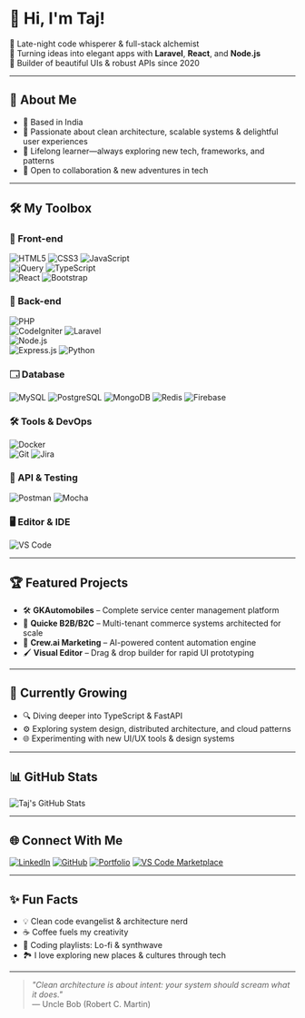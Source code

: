 # 👋 Hi, I'm Taj!

🌙 Late-night code whisperer & full-stack alchemist  
🚀 Turning ideas into elegant apps with **Laravel**, **React**, and **Node.js**  
🧹 Builder of beautiful UIs & robust APIs since 2020

---

## 🚩 About Me

- 📍 Based in India 
- 🎯 Passionate about clean architecture, scalable systems & delightful user experiences
- 🧠 Lifelong learner—always exploring new tech, frameworks, and patterns
- 🤝 Open to collaboration & new adventures in tech

---

## 🛠 My Toolbox

### 🧹 Front-end  
![HTML5](https://img.shields.io/badge/HTML5-E34F26?logo=html5&logoColor=white&style=flat-square)
![CSS3](https://img.shields.io/badge/CSS3-1572B6?logo=css3&logoColor=white&style=flat-square)
![JavaScript](https://img.shields.io/badge/JavaScript-F7DF1E?logo=javascript&logoColor=black&style=flat-square)  
![jQuery](https://img.shields.io/badge/jQuery-0769AD?logo=jquery&logoColor=white&style=flat-square)
![TypeScript](https://img.shields.io/badge/TypeScript-3178C6?logo=typescript&logoColor=white&style=flat-square)  
![React](https://img.shields.io/badge/React-20232A?logo=react&logoColor=61DAFB&style=flat-square)
![Bootstrap](https://img.shields.io/badge/Bootstrap-7952B3?logo=bootstrap&logoColor=white&style=flat-square)

### 🔧 Back-end  
![PHP](https://img.shields.io/badge/PHP-777BB4?logo=php&logoColor=white&style=flat-square)  
![CodeIgniter](https://img.shields.io/badge/CodeIgniter-EF4223?logo=codeigniter&logoColor=white&style=flat-square)
![Laravel](https://img.shields.io/badge/Laravel-E74430?logo=laravel&logoColor=white&style=flat-square)  
![Node.js](https://img.shields.io/badge/Node.js-339933?logo=node.js&logoColor=white&style=flat-square)  
![Express.js](https://img.shields.io/badge/Express.js-000000?logo=express&logoColor=white&style=flat-square)
![Python](https://img.shields.io/badge/Python-3776AB?logo=python&logoColor=white&style=flat-square)

### 🗔️ Database  
![MySQL](https://img.shields.io/badge/MySQL-4479A1?logo=mysql&logoColor=white&style=flat-square)
![PostgreSQL](https://img.shields.io/badge/PostgreSQL-4169E1?logo=postgresql&logoColor=white&style=flat-square)
![MongoDB](https://img.shields.io/badge/MongoDB-4EA94B?logo=mongodb&logoColor=white&style=flat-square)
![Redis](https://img.shields.io/badge/Redis-DC382D?logo=redis&logoColor=white&style=flat-square)
![Firebase](https://img.shields.io/badge/Firebase-FFCA28?logo=firebase&logoColor=black&style=flat-square)

### 🛠 Tools & DevOps  
![Docker](https://img.shields.io/badge/Container-Docker-2496ED?logo=docker&logoColor=white&style=flat-square)  
![Git](https://img.shields.io/badge/Version-Git-critical?logo=git&style=flat-square)
![Jira](https://img.shields.io/badge/Jira-0052CC?logo=jira&logoColor=white&style=flat-square)

### 🧪 API & Testing  
![Postman](https://img.shields.io/badge/API%20Testing-Postman-orange?logo=postman&style=flat-square)
![Mocha](https://img.shields.io/badge/Mocha-8D6748?logo=mocha&logoColor=white&style=flat-square)

### 🖥️ Editor & IDE  
![VS Code](https://img.shields.io/badge/Editor-VSCode-blue?logo=visualstudiocode&style=flat-square)

---

## 🏆 Featured Projects

- 🛠️ **GKAutomobiles** – Complete service center management platform  
- 🧱 **Quicke B2B/B2C** – Multi-tenant commerce systems architected for scale  
- 🧠 **Crew.ai Marketing** – AI-powered content automation engine  
- 🖌️ **Visual Editor** – Drag & drop builder for rapid UI prototyping

---

## 🌱 Currently Growing

- 🔍 Diving deeper into TypeScript & FastAPI  
- ⚙️ Exploring system design, distributed architecture, and cloud patterns  
- 🌐 Experimenting with new UI/UX tools & design systems

---

## 📊 GitHub Stats

![Taj's GitHub Stats](https://github-readme-stats.vercel.app/api?username=taj54&show_icons=true&theme=tokyonight&border_radius=10)  


---

## 🌐 Connect With Me

[![LinkedIn](https://img.shields.io/badge/-LinkedIn-0077b5?style=flat-square&logo=linkedin)](https://www.linkedin.com/in/tajul-islam-j)
[![GitHub](https://img.shields.io/badge/-GitHub-181717?style=flat-square&logo=github)](https://github.com/taj54)
[![Portfolio](https://img.shields.io/badge/-Portfolio-24292f?style=flat-square&logo=githubpages)](https://taj54.github.io)
[![VS Code Marketplace](https://img.shields.io/badge/-VSCode%20Marketplace-007ACC?style=flat-square&logo=visualstudiocode)](https://marketplace.visualstudio.com/publishers/taj154dev)

---

## ✨ Fun Facts

- 💡 Clean code evangelist & architecture nerd
- ☕ Coffee fuels my creativity
- 🎷 Coding playlists: Lo-fi & synthwave
- 🏞️ I love exploring new places & cultures through tech

---

> *"Clean architecture is about intent: your system should scream what it does."*  
> — Uncle Bob (Robert C. Martin)


